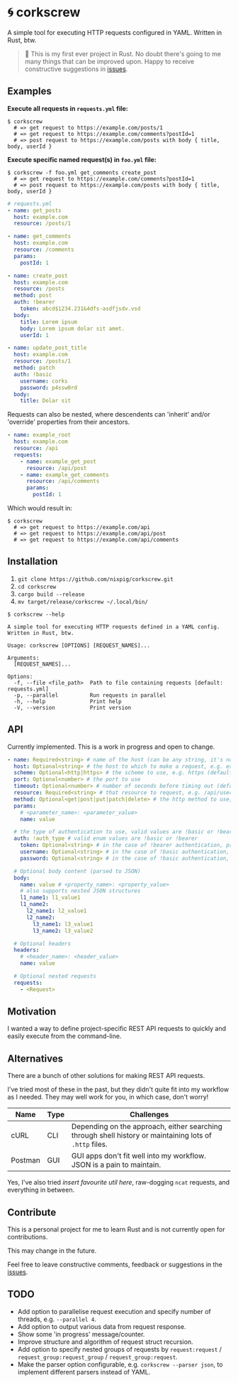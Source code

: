 # 🌀 corkscrew

A simple tool for executing HTTP requests configured in YAML. Written in Rust, btw.

> 🦀 This is my first ever project in Rust. No doubt there's going to me many things that can be improved upon. Happy to receive constructive suggestions in [issues](https://github.com/nixpig/corkscrew/issues).

## Examples

**Execute all requests in `requests.yml` file:**

```shell
$ corkscrew
  # => get request to https://example.com/posts/1
  # => get request to https://example.com/comments?postId=1
  # => post request to https://example.com/posts with body { title, body, userId }
```

**Execute specific named request(s) in `foo.yml` file:**

```shell
$ corkscrew -f foo.yml get_comments create_post
  # => get request to https://example.com/comments?postId=1
  # => post request to https://example.com/posts with body { title, body, userId }
```

```yaml
# requests.yml
- name: get_posts
  host: example.com
  resource: /posts/1

- name: get_comments
  host: example.com
  resource: /comments
  params:
    postId: 1

- name: create_post
  host: example.com
  resource: /posts
  method: post
  auth: !bearer
    token: abcd$1234.231&4dfs-asdfjsdv.vsd
  body:
    title: Lorem ipsum
    body: Lorem ipsum dolar sit amet.
    userId: 1

- name: update_post_title
  host: example.com
  resource: /posts/1
  method: patch
  auth: !basic
    username: corks
    password: p4ssw0rd
  body:
    title: Dolar sit
```

Requests can also be nested, where descendents can 'inherit' and/or 'override' properties from their ancestors.

```yaml
- name: example_root
  host: example.com
  resource: /api
  requests:
    - name: example_get_post
      resource: /api/post
    - name: example_get_comments
      resource: /api/comments
      params:
        postId: 1
```

Which would result in:

```shell
$ corkscrew
  # => get request to https://example.com/api
  # => get request to https://example.com/api/post
  # => get request to https://example.com/api/comments
```

## Installation

1. `git clone https://github.com/nixpig/corkscrew.git`
1. `cd corkscrew`
1. `cargo build --release`
1. `mv target/release/corkscrew ~/.local/bin/`

```shell
$ corkscrew --help

A simple tool for executing HTTP requests defined in a YAML config. Written in Rust, btw.

Usage: corkscrew [OPTIONS] [REQUEST_NAMES]...

Arguments:
  [REQUEST_NAMES]...

Options:
  -f, --file <file_path>  Path to file containing requests [default: requests.yml]
  -p, --parallel          Run requests in parallel
  -h, --help              Print help
  -V, --version           Print version
```

## API

Currently implemented. This is a work in progress and open to change.

```yaml
- name: Required<string> # name of the host (can be any string, it's not used to build the actual request)
  host: Optional<string> # the host to which to make a request, e.g. example.com
  scheme: Optional<http|https> # the scheme to use, e.g. https (default: http)
  port: Optional<number> # the port to use
  timeout: Optional<number> # number of seconds before timing out (default: 30)
  resource: Required<string> # that resource to request, e.g. /api/user
  method: Optional<get|post|put|patch|delete> # the http method to use, e.g. !post (default: !get)
  params:
    # <parameter_name>: <parameter_value>
    name: value

  # the type of authentication to use, valid values are !basic or !bearer
  auth: !auth_type # valid enum values are !basic or !bearer
    token: Optional<string> # in the case of !bearer authentication, provide the token to use
    username: Optional<string> # in the case of !basic authentication, provide the username to use
    password: Optional<string> # in the case of !basic authentication, provide the password to use

  # Optional body content (parsed to JSON)
  body:
    name: value # <property_name>: <property_value>
    # also supports nested JSON structures
    l1_name1: l1_value1
    l1_name2:
      l2_name1: l2_value1
      l2_name2:
        l3_name1: l3_value1
        l3_name2: l3_value2

  # Optional headers
  headers:
    # <header_name>: <header_value>
    name: value

  # Optional nested requests
  requests:
    - <Request>
```

## Motivation

I wanted a way to define project-specific REST API requests to quickly and easily execute from the command-line.

## Alternatives

There are a bunch of other solutions for making REST API requests.

I've tried most of these in the past, but they didn't quite fit into my workflow as I needed. They may well work for you, in which case, don't worry!

| Name    | Type | Challenges                                                                                              |
| ------- | ---- | ------------------------------------------------------------------------------------------------------- |
| cURL    | CLI  | Depending on the approach, either searching through shell history or maintaining lots of `.http` files. |
| Postman | GUI  | GUI apps don't fit well into my workflow. JSON is a pain to maintain.                                   |

Yes, I've also tried _insert favourite util here_, raw-dogging `ncat` requests, and everything in between.

## Contribute

This is a personal project for me to learn Rust and is not currently open for contributions.

This may change in the future.

Feel free to leave constructive comments, feedback or suggestions in the [issues](https://github.com/nixpig/corkscrew/issues).

## TODO

- Add option to parallelise request execution and specify number of threads, e.g. `--parallel 4`.
- Add option to output various data from request response.
- Show some 'in progress' message/counter.
- Improve structure and algorithm of request struct recursion.
- Add option to specify nested groups of requests by `request:request` / `request_group:request_group` / `request_group:request`.
- Make the parser option configurable, e.g. `corkscrew --parser json`, to implement different parsers instead of YAML.

